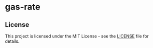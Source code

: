 # gas-rate

## License

This project is licensed under the MIT License - see the [LICENSE](LICENSE) file for details.
